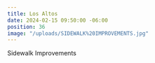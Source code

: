 ```yaml
---
title: Los Altos
date: 2024-02-15 09:50:00 -06:00
position: 36
image: "/uploads/SIDEWALK%20IMPROVEMENTS.jpg"
---
```


Sidewalk Improvements